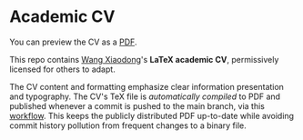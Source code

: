 # Academic CV

You can preview the CV as a [PDF](https://welegent2010.github.io/personal/share/cv-gboeing.pdf).

This repo contains [Wang Xiaodong](https://welegent2010.github.io/personal/)'s **LaTeX academic CV**, permissively licensed for others to adapt.

The CV content and formatting emphasize clear information presentation and typography. The CV's TeX file is *automatically compiled* to PDF and published whenever a commit is pushed to the main branch, via this [workflow](https://github.com/welegent2010/personal/blob/main/.github/workflows/build_publish.yml). This keeps the publicly distributed PDF up-to-date while avoiding commit history pollution from frequent changes to a binary file.
